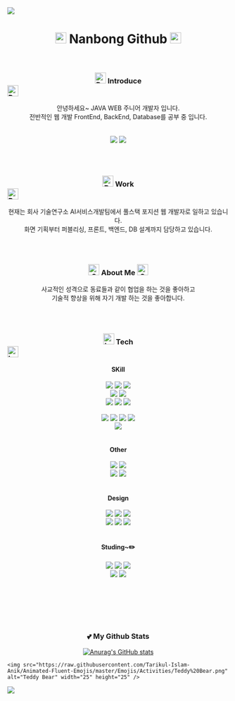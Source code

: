 <!-- <img src="https://capsule-render.vercel.app/api?type=waving&color=auto&height=240&section=header&text=Nanbong%20Github%20👋&fontSize=60" /> -->
<img src="https://capsule-render.vercel.app/api?type=waving&color=auto&height=140&section=header&text=&fontSize=0" />

<h1><div align=center><img src="https://raw.githubusercontent.com/Tarikul-Islam-Anik/Animated-Fluent-Emojis/master/Emojis/Smilies/Growing%20Heart.png" alt="Growing Heart" width="25" height="25" />
    Nanbong Github
<img src="https://raw.githubusercontent.com/Tarikul-Islam-Anik/Animated-Fluent-Emojis/master/Emojis/Smilies/Growing%20Heart.png" alt="Growing Heart" width="25" height="25" /></div></h1>
<br>
<h3><div align=center>
<img src="https://raw.githubusercontent.com/Tarikul-Islam-Anik/Animated-Fluent-Emojis/master/Emojis/Hand%20gestures/Raising%20Hands.png" alt="Raising Hands" width="25" height="25" />
Introduce</div>
<img src="https://raw.githubusercontent.com/Tarikul-Islam-Anik/Animated-Fluent-Emojis/master/Emojis/Hand%20gestures/Raising%20Hands.png" alt="Raising Hands" width="25" height="25" /></h3>

<div align=center>안녕하세요~ JAVA WEB 주니어 개발자 입니다.</div>
<div align=center>전반적인 웹 개발 FrontEnd, BackEnd, Database를 공부 중 입니다.</div>
<br><br>
<div align=center>
<img src="https://img.shields.io/badge/Notion-%23000000.svg?style=for-the-badge&logo=notion&logoColor=white">
<img src="https://img.shields.io/badge/Gmail-D14836?style=for-the-badge&logo=gmail&logoColor=white">
<!-- <img src="https://img.shields.io/badge/Discord-%235865F2.svg?style=for-the-badge&logo=discord&logoColor=white"> -->
</div>

<br><br>
<h3><div align=center>
<img src="https://raw.githubusercontent.com/Tarikul-Islam-Anik/Animated-Fluent-Emojis/master/Emojis/Objects/Briefcase.png" alt="Briefcase" width="25" height="25" />
Work</div>
<img src="https://raw.githubusercontent.com/Tarikul-Islam-Anik/Animated-Fluent-Emojis/master/Emojis/Objects/Briefcase.png" alt="Briefcase" width="25" height="25" /></h3>
<div align=center>현재는 회사 기술연구소 AI서비스개발팀에서 풀스택 포지션 웹 개발자로 일하고 있습니다.</div>
<div align=center>화면 기획부터 퍼블리싱, 프론트, 백엔드, DB 설계까지 담당하고 있습니다.</div>

<br><br>
<h3><div align=center>
    <img src="https://raw.githubusercontent.com/Tarikul-Islam-Anik/Animated-Fluent-Emojis/master/Emojis/Smilies/Smiling%20Face%20with%20Hearts.png" alt="Smiling Face with Hearts" width="25" height="25" />
About Me
<img src="https://raw.githubusercontent.com/Tarikul-Islam-Anik/Animated-Fluent-Emojis/master/Emojis/Smilies/Smiling%20Face%20with%20Hearts.png" alt="Smiling Face with Hearts" width="25" height="25" />
</div></h3>
<div align=center>사교적인 성격으로 동료들과 같이 협업을 하는 것을 좋아하고</div>
<div align=center>기술적 향상을 위해 자기 개발 하는 것을 좋아합니다.</div>


<br><br>

<h3><div align=center>
<img src="https://raw.githubusercontent.com/Tarikul-Islam-Anik/Animated-Fluent-Emojis/master/Emojis/Objects/Laptop.png" alt="Laptop" width="25" height="25" />
Tech</div>
<img src="https://raw.githubusercontent.com/Tarikul-Islam-Anik/Animated-Fluent-Emojis/master/Emojis/Objects/Laptop.png" alt="Laptop" width="25" height="25" /></h3>

<h4><div align=center>SKill</div></h4>

<div align="center">
<!-- BACK -->
<img src="https://img.shields.io/badge/java-%23ED8B00.svg?style=for-the-badge&logo=openjdk&logoColor=white">
<img src="https://img.shields.io/badge/spring-6DB33F?style=for-the-badge&logo=spring&logoColor=white">
<img src="https://img.shields.io/badge/springboot-6DB33F?style=for-the-badge&logo=springboot&logoColor=white">
<br>
<!-- DB -->
<img src="https://img.shields.io/badge/oracle-F80000?style=for-the-badge&logo=oracle&logoColor=white"> 
<img src="https://img.shields.io/badge/mariaDB-003545?style=for-the-badge&logo=mariaDB&logoColor=white"> 
<br>
<img src="https://img.shields.io/badge/apache%20tomcat-%23F8DC75.svg?style=for-the-badge&logo=apache-tomcat&logoColor=black">
<img src="https://img.shields.io/badge/apachemaven-C71A36?style=for-the-badge&logo=apachemaven&logoColor=#C71A36">
<img src="https://img.shields.io/badge/gradle-02303A?style=for-the-badge&logo=gradle&logoColor=white">
<br>
</div>

<br>

<!-- <h3><div align=center>Frontend</div></h3> -->
<div align="center">
<img src="https://img.shields.io/badge/html5-E34F26?style=for-the-badge&logo=html5&logoColor=white"> 
<img src="https://img.shields.io/badge/css-1572B6?style=for-the-badge&logo=css3&logoColor=white"> 
<img src="https://img.shields.io/badge/javascript-F7DF1E?style=for-the-badge&logo=javascript&logoColor=black"> 
<img src="https://img.shields.io/badge/jquery-0769AD?style=for-the-badge&logo=jquery&logoColor=white">
<br>
<img src="https://img.shields.io/badge/Thymeleaf-%23005C0F.svg?style=for-the-badge&logo=Thymeleaf&logoColor=white">
</div>

<br>
<h4><div align=center>Other</div></h4>

<div align="center">
<img src="https://img.shields.io/badge/git-F05032?style=for-the-badge&logo=git&logoColor=white">
<img src="https://img.shields.io/badge/github-181717?style=for-the-badge&logo=github&logoColor=white">
<br>
<img src="https://img.shields.io/badge/Eclipse-FE7A16.svg?style=for-the-badge&logo=Eclipse&logoColor=white">
<img src="https://img.shields.io/badge/Visual%20Studio%20Code-0078d7.svg?style=for-the-badge&logo=visual-studio-code&logoColor=white">
</div>
<br>

<h4><div align=center>Design</div></h4>

<div align="center">
<img src="https://img.shields.io/badge/adobe%20photoshop-%2331A8FF.svg?style=for-the-badge&logo=adobe%20photoshop&logoColor=white">
<img src="https://img.shields.io/badge/adobe%20illustrator-%23FF9A00.svg?style=for-the-badge&logo=adobe%20illustrator&logoColor=white">
<img src="https://img.shields.io/badge/Adobe%20InDesign-49021F?style=for-the-badge&logo=adobeindesign&logoColor=white">
<br>
<img src="https://img.shields.io/badge/Adobe%20XD-470137?style=for-the-badge&logo=Adobe%20XD&logoColor=#FF61F6">
<img src="https://img.shields.io/badge/figma-%23F24E1E.svg?style=for-the-badge&logo=figma&logoColor=white">
<img src="https://img.shields.io/badge/Adobe%20After%20Effects-9999FF.svg?style=for-the-badge&logo=Adobe%20After%20Effects&logoColor=white">
</div>
<br>



<h4><div align=center>Studing~✏️</div></h4>

<div align="center">
<img src="https://img.shields.io/badge/react-%2320232a.svg?style=for-the-badge&logo=react&logoColor=%2361DAFB">
<img src="https://img.shields.io/badge/node.js-6DA55F?style=for-the-badge&logo=node.js&logoColor=white">
<img src="https://img.shields.io/badge/Next-black?style=for-the-badge&logo=next.js&logoColor=white">
<br>
<img src="https://img.shields.io/badge/python-3670A0?style=for-the-badge&logo=python&logoColor=ffdd54">
<img src="https://img.shields.io/badge/docker-%230db7ed.svg?style=for-the-badge&logo=docker&logoColor=white">
</div>
<br>

<br><br><br><br>
<h3 align="center">💕 My Github Stats</h3>

<div align="center">

[![Anurag's GitHub stats](https://github-readme-stats.vercel.app/api?username=NabongS2&hide_title=true&show_icons=true&include_all_commits=true&disable_animations=true&theme=ambient_gradient)](https://github.com/anuraghazra/github-readme-stats)
</div>

    <img src="https://raw.githubusercontent.com/Tarikul-Islam-Anik/Animated-Fluent-Emojis/master/Emojis/Activities/Teddy%20Bear.png" alt="Teddy Bear" width="25" height="25" />
    
<img src="https://capsule-render.vercel.app/api?type=waving&color=auto&height=140&section=footer&text=&fontSize=0" />
<!--
**NabongS2/NabongS2** is a ✨ _special_ ✨ repository because its `README.md` (this file) appears on your GitHub profile.

Here are some ideas to get you started:

- 🔭 I’m currently working on ...
- 🌱 I’m currently learning ...
- 👯 I’m looking to collaborate on ...
- 🤔 I’m looking for help with ...
- 💬 Ask me about ...
- 📫 How to reach me: ...
- 😄 Pronouns: ...
- ⚡ Fun fact: ...
-->
